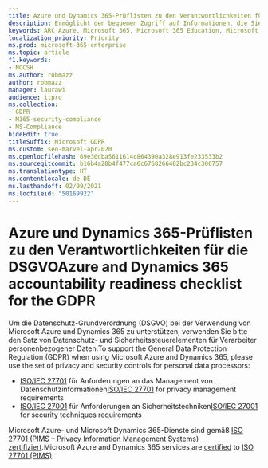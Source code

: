 ```yaml
---
title: Azure und Dynamics 365-Prüflisten zu den Verantwortlichkeiten für die DSGVO
description: Ermöglicht den bequemen Zugriff auf Informationen, die Sie bei Verwendung von Microsoft Azure zur Unterstützung der DSGVO unter Umständen benötigen.
keywords: ARC Azure, Microsoft 365, Microsoft 365 Education, Microsoft 365-Dokumentation, DSGVO
localization_priority: Priority
ms.prod: microsoft-365-enterprise
ms.topic: article
f1.keywords:
- NOCSH
ms.author: robmazz
author: robmazz
manager: laurawi
audience: itpro
ms.collection:
- GDPR
- M365-security-compliance
- MS-Compliance
hideEdit: true
titleSuffix: Microsoft GDPR
ms.custom: seo-marvel-apr2020
ms.openlocfilehash: 69e30dba5611614c864390a328e913fe233533b2
ms.sourcegitcommit: b16b4a28b4f477ca6c6768266402bc234c306757
ms.translationtype: HT
ms.contentlocale: de-DE
ms.lasthandoff: 02/09/2021
ms.locfileid: "50169922"
---
```

# <a name="azure-and-dynamics-365-accountability-readiness-checklist-for-the-gdpr"></a><span data-ttu-id="9c7b1-104">Azure und Dynamics 365-Prüflisten zu den Verantwortlichkeiten für die DSGVO</span><span class="sxs-lookup"><span data-stu-id="9c7b1-104">Azure and Dynamics 365 accountability readiness checklist for the GDPR</span></span>

<span data-ttu-id="9c7b1-105">Um die Datenschutz-Grundverordnung (DSGVO) bei der Verwendung von Microsoft Azure und Dynamics 365 zu unterstützen, verwenden Sie bitte den Satz von Datenschutz- und Sicherheitssteuerelementen für Verarbeiter personenbezogener Daten:</span><span class="sxs-lookup"><span data-stu-id="9c7b1-105">To support the General Data Protection Regulation (GDPR) when using Microsoft Azure and Dynamics 365, please use the set of privacy and security controls for personal data processors:</span></span>

- <span data-ttu-id="9c7b1-106">[ISO/IEC 27701](https://shop.bsigroup.com/ProductDetail?pid=000000000030351736) für Anforderungen an das Management von Datenschutzinformationen</span><span class="sxs-lookup"><span data-stu-id="9c7b1-106">[ISO/IEC 27701](https://shop.bsigroup.com/ProductDetail?pid=000000000030351736) for privacy management requirements</span></span>
- <span data-ttu-id="9c7b1-107">[ISO/IEC 27001](https://shop.bsigroup.com/ProductDetail?pid=000000000030347472) für Anforderungen an Sicherheitstechniken</span><span class="sxs-lookup"><span data-stu-id="9c7b1-107">[ISO/IEC 27001](https://shop.bsigroup.com/ProductDetail?pid=000000000030347472) for security techniques requirements</span></span>

<span data-ttu-id="9c7b1-108">Microsoft Azure- und Microsoft Dynamics 365-Dienste sind gemäß [ISO 27701 (PIMS – Privacy Information Management Systems)](offering-iso-27701.md) [zertifiziert](https://servicetrust.microsoft.com/ViewPage/MSComplianceGuideV3?command=Download&downloadType=Document&downloadId=00af6c3e-7f3e-4e0d-8b0e-79f45ef2cef1&tab=7027ead0-3d6b-11e9-b9e1-290b1eb4cdeb&docTab=7027ead0-3d6b-11e9-b9e1-290b1eb4cdeb_ISO_Reports).</span><span class="sxs-lookup"><span data-stu-id="9c7b1-108">Microsoft Azure and Dynamics 365 services are [certified](https://servicetrust.microsoft.com/ViewPage/MSComplianceGuideV3?command=Download&downloadType=Document&downloadId=00af6c3e-7f3e-4e0d-8b0e-79f45ef2cef1&tab=7027ead0-3d6b-11e9-b9e1-290b1eb4cdeb&docTab=7027ead0-3d6b-11e9-b9e1-290b1eb4cdeb_ISO_Reports) to [ISO 27701 (PIMS)](offering-iso-27701.md).</span></span>
